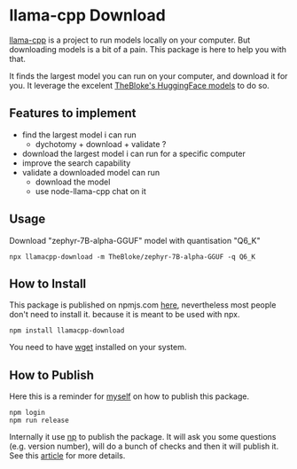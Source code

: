 # llama-cpp Download
[llama-cpp](https://github.com/ggerganov/llama.cpp) is a project to run models locally on your computer.
But downloading models is a bit of a pain. This package is here to help you with that.

It finds the largest model you can run on your computer, and download it for you.
It leverage the excelent [TheBloke's HuggingFace models](https://huggingface.co/TheBloke) to do so.

## Features to implement
- find the largest model i can run
  - dychotomy + download + validate ?
- download the largest model i can run for a specific computer
- improve the search capability
- validate a downloaded model can run
  - download the model
  - use node-llama-cpp chat on it

## Usage

Download "zephyr-7B-alpha-GGUF" model with quantisation "Q6_K"

```
npx llamacpp-download -m TheBloke/zephyr-7B-alpha-GGUF -q Q6_K
```

## How to Install
This package is published on npmjs.com [here](https://www.npmjs.com/package/llamacpp-download), nevertheless most people don't need to install it. because it is meant to be used with npx.

```
npm install llamacpp-download
```

You need to have [wget](https://www.gnu.org/software/wget/) installed on your system.

## How to Publish

Here this is a reminder for [myself](https://github.com/jeromeetienne) on how to publish this package.

```
npm login
npm run release
```

Internally it use [np](https://www.npmjs.com/package/np) to publish the package. It will ask you some questions (e.g. version number), 
will do a bunch of checks and then it will publish it. See this [article](https://zellwk.com/blog/publish-to-npm/) for more details.